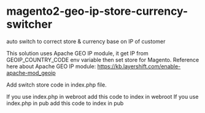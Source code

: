 # magento2-geo-ip-store-currency-switcher
auto switch to correct store &amp; currency base on IP of customer

This solution uses Apache GEO IP module, it get IP from GEOIP_COUNTRY_CODE env variable then set store for Magento. Reference here about Apache GEO IP module: https://kb.layershift.com/enable-apache-mod_geoip

Add switch store code in index.php file. 

If you use index.php in webroot add this code to index in webroot
If you use index.php in pub add this code to index in pub
